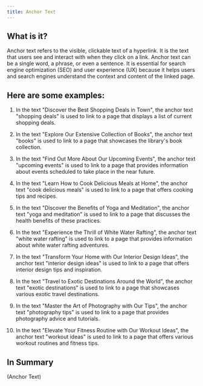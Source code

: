 ```yaml
---
title: Anchor Text
---
```




## What is it?

Anchor text refers to the visible, clickable text of a hyperlink. It is the text that users see and interact with when they click on a link. Anchor text can be a single word, a phrase, or even a sentence. It is essential for search engine optimization (SEO) and user experience (UX) because it helps users and search engines understand the context and content of the linked page.

## Here are some examples:

1. In the text "Discover the Best Shopping Deals in Town", the anchor text "shopping deals" is used to link to a page that displays a list of current shopping deals.

2. In the text "Explore Our Extensive Collection of Books", the anchor text "books" is used to link to a page that showcases the library's book collection.

3. In the text "Find Out More About Our Upcoming Events", the anchor text "upcoming events" is used to link to a page that provides information about events scheduled to take place in the near future.

4. In the text "Learn How to Cook Delicious Meals at Home", the anchor text "cook delicious meals" is used to link to a page that offers cooking tips and recipes.

5. In the text "Discover the Benefits of Yoga and Meditation", the anchor text "yoga and meditation" is used to link to a page that discusses the health benefits of these practices.

6. In the text "Experience the Thrill of White Water Rafting", the anchor text "white water rafting" is used to link to a page that provides information about white water rafting adventures.

7. In the text "Transform Your Home with Our Interior Design Ideas", the anchor text "interior design ideas" is used to link to a page that offers interior design tips and inspiration.

8. In the text "Travel to Exotic Destinations Around the World", the anchor text "exotic destinations" is used to link to a page that showcases various exotic travel destinations.

9. In the text "Master the Art of Photography with Our Tips", the anchor text "photography tips" is used to link to a page that provides photography advice and tutorials.

10. In the text "Elevate Your Fitness Routine with Our Workout Ideas", the anchor text "workout ideas" is used to link to a page that offers various workout routines and fitness tips.

## In Summary

(Anchor Text)